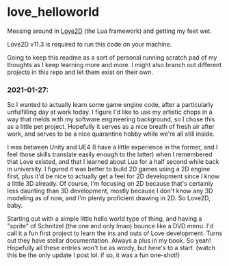 # love_helloworld
Messing around in [Love2D](https://love2d.org/) (the Lua framework) and getting my feet wet.  

Love2D v11.3 is required to run this code on your machine.

Going to keep this readme as a sort of personal running scratch pad of my thoughts as I keep learning more and more. I might also branch out different projects in this repo and let them exist on their own.  

### 2021-01-27:
So I wanted to actually learn some game engine code, after a particularly unfulfilling day at work today. I figure I'd like to use my artistic chops in a way that melds with my software engineering background, so I chose this as a little pet project. Hopefully it serves as a nice breath of fresh air after work, and serves to be a nice quarantine hobby while we're all still inside.  

I was between Unity and UE4 (I have a little experience in the former, and I feel those skills translate easily enough to the latter) when I remembered that Love existed, and that I learned about Lua for a half second while back in university. I figured it was better to build 2D games using a 2D engine first, plus it'd be nice to actually get a feel for 2D development since I know a little 3D already. Of course, I'm focusing on 2D because that's certainly less daunting than 3D development, mostly because I don't know any 3D modeling as of now, and I'm plenty proficient drawing in 2D. So Love2D, baby.  

Starting out with a simple little hello world type of thing, and having a "sprite" of Schnitzel (the one and only lmao) bounce like a DVD menu. I'd call it a fun first project to learn the ins and outs of Love development. Turns out they have stellar documentation. Always a plus in my book. So yeah! Hopefully all these entries won't be as wordy, but here's to a start. (watch this be the only update I post lol. if so, it was a fun one-shot!)  